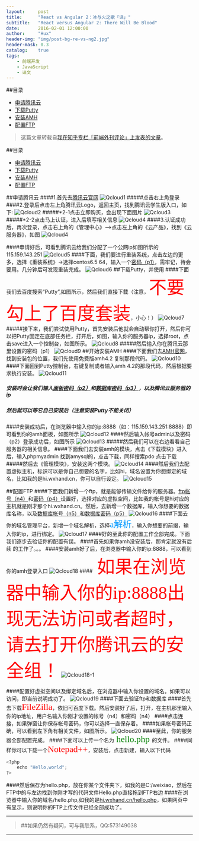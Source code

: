 ```yaml
---
layout:     post
title:      "React vs Angular 2：冰与火之歌「译」"
subtitle:   "React versus Angular 2: There Will Be Blood"
date:       2016-02-01 12:00:00
author:     "Hux"
header-img: "img/post-bg-re-vs-ng2.jpg"
header-mask: 0.3
catalog:    true
tags:
    - 前端开发
    - JavaScript
    - 译文
---
```

##<a name="index"/>目录
* [申请腾讯云](#qcloud)
* [下载Putty](#down)
* [安装AMH](#install)
* [配置FTP](#setftp)

> 这篇文章转载自[我在知乎专栏「前端外刊评论」上发表的文章](http://zhuanlan.zhihu.com/FrontendMagazine/20549104)。



##<a name="index"/>目录
* [申请腾讯云](#qcloud)
* [下载Putty](#down)
* [安装AMH](#install)
* [配置FTP](#setftp)


##<a name="qcloud"/>申请腾讯云
####1.首先去[腾讯云官网](http://www.qcloud.com/)
![Qcloud1](/img/blog/jc1-txy.JPG)
#####点击右上角登录
####2.登录后点击左上角腾讯云Logo，返回主页，找到腾讯云学生版入口，如下:
![Qcloud2](/img/blog/jc1-txyxuesheng.JPG)
#####*2-1点击立即购买，会出现下面图片
![Qcloud3](/img/blog/jc1-txyxsrz.JPG)
#####*2-2点击马上认证，进入后填写相关信息
![Qcloud4](/img/blog/jc1-txyxsrz2.JPG)
####3.认证成功后，再次登录，点击右上角的《管理中心》-->点击左上角的《云产品》，找到《云服务器》，如图
![Qcloud4](/img/blog/jc1-txyym.JPG)

####申请好后，可看到腾讯云给我们分配了一个公网ip如图所示的115.159.143.251
![Qcloud5](/img/blog/jc1-txyym.JPG)
####下面，我们要进行重装系统，点击左边的更多，选择《重装系统》->选择centos6.5 64，输入一个[密码（p1）](#p1)，需牢记，待会要用。几分钟后可发现重装完成。
![Qcloud6](/img/blog/jc1-txycz.JPG)
##<a name="down"/>下载Putty，并使用</a>
####下面我们去百度搜索“Putty”,如图所示，然后我们直接下载（注意，<font color=red size=8 face="楷体">不要勾上了百度套装</font>，小心！）
![Qcloud7](/img/blog/jc1-putty.JPG)
#####接下来，我们尝试使用Putty，首先安装后他就会自动帮你打开，然后你可以把Putty固定在底部任务栏，打开后，如图，输入你的服务器ip，选择root，点击save进入一个控制台，如图所示。
![Qcloud8](/img/blog/jc1-puttydl.JPG)
#####然后输入你在腾讯云那里设置的密码<a name="p1"/>（p1）</a>
![Qcloud9](/img/blog/jc1-puttydl2.JPG)
##<a name="install"/>开始安装AMH</a>
####下面我们去[AMH官网](http://amh.sh)，找到安装包的位置，我们先使用免费版amh4.2 复制那段代码。
![Qcloud10](/img/blog/jc1-amhget.JPG)
####下面回到Putty控制台，右键复制或者输入amh 4.2的那段代码，然后根据要求执行安装。
![Qcloud11](/img/blog/jc1-puttyamh.JPG)
##### 安装时会让我们输入[面板密码（p2）](#p2)和[数据库密码（p3）](#p3)，以及腾讯云服务器的ip
##### 然后就可以等它自己安装后（注意安装Putty不能关闭）
####安装成功后，在浏览器中输入你的ip:8888（如：115.159.143.251:8888）即可看到你的amh面板，如图所示
![Qcloud12](/img/blog/jc1-amhdl.JPG)
####然后输入帐号admin以及<a name="p2"/>密码（p2）</a>登录成功后，如图所示
![Qcloud13](/img/blog/jc1-amhdlcg.JPG)
#####然后我们可以在右边看看自己服务器的相关信息。
####下面我们去安装amh的模块，点击《下载模块》进入后，输入phpmyadmin 找到amysql的，点击下载，同样搜索pdo 点击下载
#####然后去《管理模块》，安装这两个模块。
![Qcloud14](/img/blog/jc1-amhmk.JPG)
####然后我们去配置虚拟主机，标识可以是你自己想要的名字，比如hi，域名设置为你想绑定的域名，比如我的是hi.wxhand.cn，你可以自行设定。
![Qcloud15](/img/blog/jc1-amhzhuji.JPG)

##<a name="setftp"/>配置FTP</a>
####下面我们新增一个ftp，就是能够传输文件给你的服务器。[ftp帐号（n4）](#n4)和[密码（p4）](#p4)设置好，选择对应的虚拟空间，比如我的帐号是hi对应的主机就是刚才那个hi.wxhand.cn。然后，去新增一个数据库，输入你想要的数据库名称，以及[数据库帐号（n5）](#n5)和[数据库密码（p5）](#p5)
![Qcloud16](/img/blog/jc1-amhftp.JPG)
####下面去你的域名管理平台，新增一个域名解析，选择<font color=#0099ff size=5 face="黑体">a解析</font>，输入你想要的前缀，输入你的ip，进行绑定。
![Qcloud17](/img/blog/jc1-ymjx.JPG)
####好的至此你的配置工作全部完成。下面我们逐步去验证你的配置有误。
####首先如果你amh没安装后，那肯定就没有后续 的工作了。。。
####安装amh好了后，在浏览器中输入你的ip:8888，可以看到你的amh登录入口
![Qcloud18](/img/blog/jc1-amhdl.JPG)
####<font color=red size=8 face="楷体"> 如果在浏览器中输入你的ip:8888出现无法访问或者超时，请去打开你腾讯云的安全组！</font>
![Qcloud18-1](/img/blog/jc1-amhq.png)

####配置好虚拟空间以及绑定域名后，在浏览器中输入你设置的域名。如果可以访问，即当前说明成功了。
![Qcloud19](/img/blog/jc1-ymfw.JPG)
####下面去验证ftp和数据库
####首先去下载<font color=red size=5 face="楷体">FileZilla</font>，依旧可百度下载。然后安装好了后，打开，在主机那里输入你的ip地址，用户名输入你刚才设置的<a name="n4"/>帐号（n4）</a>和<a name="n4"/>密码（n4）</a>
####点击连接，如果弹窗让你保存帐号密码，你可以选择一直保存着。
####如果帐号密码正确，可以看到左下角有相关文件，如图所示。
![Qcloud20](/img/blog/jc1-ftpdl.JPG)
####至此，你的服务器全部配置完成。
####下面可以上传一个名为<font color=green size=5 face="楷体"> hello.php </font>的文件。
####同样你可以下载一个<font color=red size=5 face="楷体">Notepad++</font>，安装后，点击新建，输入以下代码

```python
<?php
	echo "Hello,world";
?>
```

####然后保存为hello.php，放在你某个文件夹下，如我的是C:/weixiao，然后在FTP中的与左边找到你刚才写的代码文件Hello.php直接拖到FTP右边
####在浏览器中输入你的域名/hello.php,如我的是[hi.wxhand.cn/hello.php](http://hi.wxhand.cn/hello.php)，如果网页中有显示，则说明你的FTP上传文件已经全部成功了。
___
>##如果仍然有疑问，可与我联系，QQ:573149038
___

